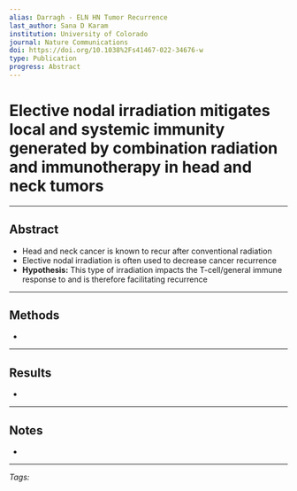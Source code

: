 ```yaml
---
alias: Darragh - ELN HN Tumor Recurrence
last_author: Sana D Karam
institution: University of Colorado
journal: Nature Communications
doi: https://doi.org/10.1038%2Fs41467-022-34676-w
type: Publication
progress: Abstract
---
```


# Elective nodal irradiation mitigates local and systemic immunity generated by combination radiation and immunotherapy in head and neck tumors
---
## Abstract
- Head and neck cancer is known to recur after conventional radiation
- Elective nodal irradiation is often used to decrease cancer recurrence
- **Hypothesis:** This type of irradiation impacts the T-cell/general immune response to and is therefore facilitating recurrence

---
## Methods
- 

---
## Results
- 

---
## Notes
- 

---
_Tags:_ 

